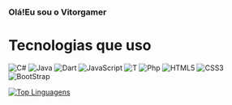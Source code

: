 ### Olá!Eu  sou o Vitorgamer


# Tecnologias que uso

<div style="display: inline_block">
     <img alt="C#" src="https://img.shields.io/badge/C%23-239120?style=for-the-badge&logo=c-sharp&logoColor=white" > 
    <img alt="Java" src="https://img.shields.io/badge/Java-ED8B00?style=for-the-badge&logo=java&logoColor=white">
    <img alt="Dart" src="https://img.shields.io/badge/Dart-0175C2?style=for-the-badge&logo=dart&logoColor=white" >
    <img alt="JavaScript" src="https://img.shields.io/badge/JavaScript-323330?style=for-the-badge&logo=javascript&logoColor=F7DF1E">    
    <img alt="T" src="https://img.shields.io/badge/TypeScript-007ACC?style=for-the-badge&logo=typescript&logoColor=white" >
    <img alt="Php" src="https://img.shields.io/badge/PHP-777BB4?style=for-the-badge&logo=php&logoColor=white" >
    <img alt="HTML5" src="https://img.shields.io/badge/HTML5-E34F26?style=for-the-badge&logo=html5&logoColor=white">
    <img alt="CSS3" src="https://img.shields.io/badge/CSS3-1572B6?style=for-the-badge&logo=css3&logoColor=white">  
    <img alt="BootStrap" src="https://img.shields.io/badge/Bootstrap-563D7C?style=for-the-badge&logo=bootstrap&logoColor=white">    

    

</div>

[![Top Linguagens](https://github-readme-stats.vercel.app/api/top-langs/?username=gabeeLopess&layout=compact&theme=dark)](https://github.com/anuraghazra/github-readme-stats)
